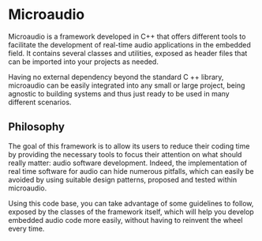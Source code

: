 # Microaudio
Microaudio is a framework developed in C++ that offers different tools to facilitate the development of real-time audio applications in the embedded field. It contains several classes and utilities, exposed as header files that can be imported into your projects as needed.

Having no external dependency beyond the standard C ++ library, microaudio can be easily integrated into any small or large project, being agnostic to building systems and thus just ready to be used in many different scenarios.

## Philosophy
The goal of this framework is to allow its users to reduce their coding time by providing the necessary tools to focus their attention on what should really matter: audio software development. Indeed, the implementation of real time software for audio can hide numerous pitfalls, which can easily be avoided by using suitable design patterns, proposed and tested within microaudio.

Using this code base, you can take advantage of some guidelines to follow, exposed by the classes of the framework itself, which will help you develop embedded audio code more easily, without having to reinvent the wheel every time.

